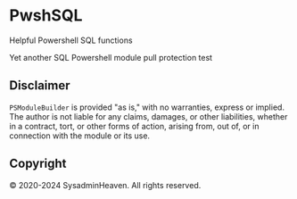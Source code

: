# PwshSQL
Helpful Powershell SQL functions

Yet another SQL Powershell module pull protection test

## Disclaimer
`PSModuleBuilder` is provided "as is," with no warranties, express or implied. The author is not liable for any claims, damages, or other liabilities, whether in a contract, tort, or other forms of action, arising from, out of, or in connection with the module or its use.

## Copyright
© 2020-2024 SysadminHeaven. All rights reserved.
